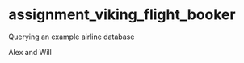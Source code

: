 assignment_viking_flight_booker
===============================

Querying an example airline database

Alex and Will
